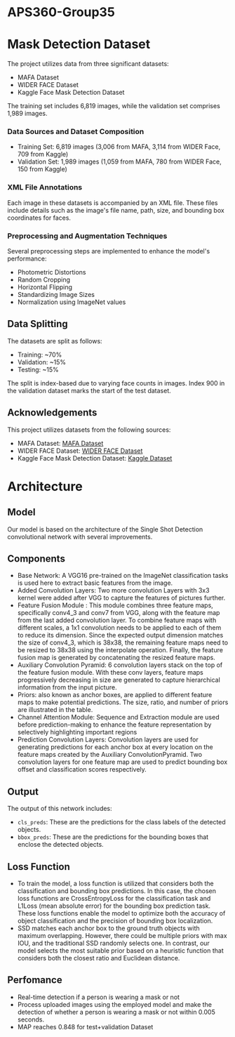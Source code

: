 # APS360-Group35
# Mask Detection Dataset
The project utilizes data from three significant datasets:

- MAFA Dataset
- WIDER FACE Dataset
- Kaggle Face Mask Detection Dataset

The training set includes 6,819 images, while the validation set comprises 1,989 images.

### Data Sources and Dataset Composition
- Training Set: 6,819 images (3,006 from MAFA, 3,114 from WIDER Face, 709 from Kaggle)
- Validation Set: 1,989 images (1,059 from MAFA, 780 from WIDER Face, 150 from Kaggle)

### XML File Annotations
Each image in these datasets is accompanied by an XML file. These files include details such as the image's file name, path, size, and bounding box coordinates for faces.

### Preprocessing and Augmentation Techniques
Several preprocessing steps are implemented to enhance the model's performance:
- Photometric Distortions
- Random Cropping
- Horizontal Flipping
- Standardizing Image Sizes
- Normalization using ImageNet values

## Data Splitting
The datasets are split as follows:
- Training: ~70%
- Validation: ~15%
- Testing: ~15%

The split is index-based due to varying face counts in images. Index 900 in the validation dataset marks the start of the test dataset.

## Acknowledgements
This project utilizes datasets from the following sources:
- MAFA Dataset: [MAFA Dataset](http://www.escience.cn/people/geshiming/mafa.html)
- WIDER FACE Dataset: [WIDER FACE Dataset](http://shuoyang1213.me/WIDERFACE/)
- Kaggle Face Mask Detection Dataset: [Kaggle Dataset](https://www.kaggle.com/datasets/andrewmvd/face-mask-detection/discussion)

# Architecture
## Model
Our model is based on the architecture of the Single Shot Detection convolutional network with several improvements. 
## Components
- Base Network: A VGG16 pre-trained on the ImageNet classification tasks is used here to extract basic features from the image.
- Added Convolution Layers: Two more convolution Layers with 3x3 kernel were added after VGG to capture the features of pictures further.
- Feature Fusion Module : This module combines three feature maps, specifically conv4_3 and conv7 from VGG, along with the feature map from the last added convolution layer. To combine feature maps with different scales, a 1x1 convolution needs to be applied to each of them to reduce its dimension.  Since the expected output dimension matches the size of conv4_3, which is 38x38, the remaining feature maps need to be resized to 38x38 using the interpolate operation. Finally, the feature fusion map is generated by concatenating the resized feature maps.
- Auxiliary Convolution Pyramid: 6 convolution layers stack on the top of the feature fusion module. With these conv layers, feature maps progressively decreasing in size are generated to capture hierarchical information from the input picture.
- Priors: also known as anchor boxes, are applied to different feature maps to make potential predictions. The size, ratio, and number of priors are illustrated in the table.
- Channel Attention Module: Sequence and Extraction module are used before prediction-making to enhance the feature representation by selectively highlighting important regions
- Prediction Convolution Layers: Convolution layers are used for generating predictions for each anchor box at every location on the feature maps created by the Auxiliary ConvolutionPyramid. Two convolution layers for one feature map are used to predict bounding box offset and classification scores respectively.

## Output
The output of this network includes:
- `cls_preds`: These are the predictions for the class labels of the detected objects.
- `bbox_preds`: These are the predictions for the bounding boxes that enclose the detected objects.
## Loss Function
- To train the model, a loss function is utilized that considers both the classification and bounding box predictions. In this case, the chosen loss functions are CrossEntropyLoss for the classification task and L1Loss (mean absolute error) for the bounding box prediction task. These loss functions enable the model to optimize both the accuracy of object classification and the precision of bounding box localization.
- SSD matches each anchor box to the ground truth objects with maximum overlapping. However, there could be multiple priors with max IOU, and the traditional SSD randomly selects one. In contrast, our model selects the most suitable prior based on a heuristic function that considers both the closest ratio and Euclidean distance.
## Perfomance
- Real-time detection if a person is wearing a mask or not
- Process uploaded images using the employed model and make the detection of whether a person is wearing a mask or not within 0.005 seconds. 
- MAP reaches 0.848 for test+validation Dataset


